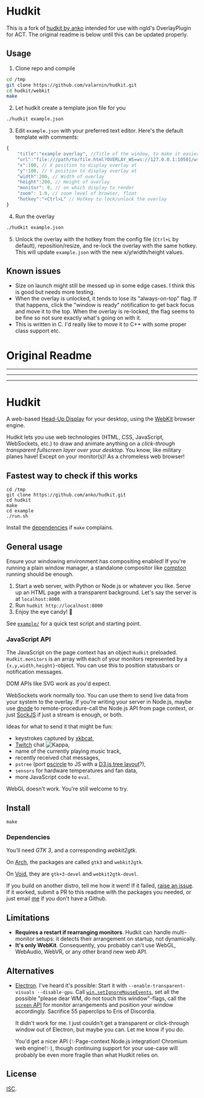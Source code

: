 # Hudkit

This is a fork of [hudkit by anko](https://github.com/anko/) intended for use with ngld's OverlayPlugin for ACT. The original readme is below until this can be updated properly.

## Usage

1. Clone repo and compile
```bash
cd /tmp
git clone https://github.com/valarnin/hudkit.git
cd hudkit/webkit
make
```
2. Let hudkit create a template json file for you
```bash
./hudkit example.json
```
3. Edit `example.json` with your preferred text editor. Here's the default template with comments:
```javascript
{
    "title":"example overlay", //Title of the window, to make it easier to identify
    "url":"file:///path/to/file.html?OVERLAY_WS=ws://127.0.0.1:10501/ws", //URL to the overlay
    "x":100, // X position to display overlay at
    "y":100, // Y position to display overlay at
    "width":200, // Width of overlay
    "height":200, // Height of overlay
    "monitor": 0, // on which display to render
    "zoom": 1.0, // zoom level of browser, float
    "hotkey":"<Ctrl>L" // Hotkey to lock/unlock the overlay
}
```
4. Run the overlay
```bash
./hudkit example.json
```
5. Unlock the overlay with the hotkey from the config file (`Ctrl+L` by default), reposition/resize, and re-lock the overlay with the same hotkey. This will update `example.json` with the new x/y/width/height values.

## Known issues

- Size on launch might still be messed up in some edge cases. I think this is good but needs more testing.
- When the overlay is unlocked, it tends to lose its "always-on-top" flag. If that happens, click the "window is ready" notification to get back focus and move it to the top. When the overlay is re-locked, the flag seems to be fine so not sure exactly what's going on with it.
- This is written in C. I'd really like to move it to C++ with some proper class support etc.

# Original Readme

---
---
---

# Hudkit

A web-based [Head-Up Display][wiki-hud] for your desktop, using the [WebKit][webkit] browser engine.

Hudkit lets you use web technologies (HTML, CSS, JavaScript, WebSockets, etc.) to draw and animate anything on a *click-through transparent fullscreen layer over your desktop*.  You know, like military planes have!  Except on your monitor(s)!  As a chromeless web browser!

## Fastest way to check if this works

```
cd /tmp
git clone https://github.com/anko/hudkit.git
cd hudkit
make
cd example
./run.sh
```

Install the [dependencies](#dependencies) if `make` complains.

## General usage

Ensure your windowing environment has compositing enabled!  If you're running a plain window manager, a standalone compositor like [compton][compton] running should be enough.

 1. Start a web server, with Python or Node.js or whatever you like.  Serve up
    an HTML page with a transparent background.  Let's say the server is at
    `localhost:8000`.
 2. Run `hudkit http://localhost:8000`
 3. Enjoy the eye candy! :rainbow:

See [`example/`](example/) for a quick test script and starting point.

### JavaScript API

The JavaScript on the page context has an object `Hudkit` preloaded.  `Hudkit.monitors` is an array with each of your monitors represented by a `{x,y,width,height}`-object.  You can use this to position statusbars or notification messages.

DOM APIs like SVG work as you'd expect.

WebSockets work normally too.  You can use them to send live data from your system to the overlay.  If you're writing your server in Node.js, maybe use [dnode][dnode] to remote-procedure-call the Node.js API from page context, or just [SockJS][sockjs] if just a stream is enough, or both.

Ideas for what to send it that might be fun:

 - keystrokes captured by [xkbcat][xkbcat],
 - [Twitch][twitch] chat ![Kappa](https://static-cdn.jtvnw.net/emoticons/v1/25/1.0),
 - name of the currently playing music track,
 - recently received chat messages,
 - `pstree` (port [pscircle][pscircle] to JS with a [D3.js tree layout][d3_tree_example]?),
 - `sensors` for hardware temperatures and fan data,
 - more JavaScript code to `eval`.

WebGL doesn't work.  You're still welcome to try.

## Install

    make

### Dependencies

You'll need *GTK 3*, and a corresponding *webkit2gtk*.

On [Arch][arch], the packages are called `gtk3` and `webkit2gtk`.

On [Void][void], they are `gtk+3-devel` and `webkit2gtk-devel`.

If you build on another distro, tell me how it went!  If it failed, [raise an issue][new-issue].  If it worked, submit a PR to this readme with the packages you needed, or just email [me][anko] if you don't have a Github.

## Limitations

 - **Requires a restart if rearranging monitors**.  Hudkit can handle multi-monitor setups: it detects their arrangement on startup, not dynamically.
 - **It's only WebKit**.  Consequently, you probably can't use WebGL, WebAudio, WebVR, or any other brand new web API.

## Alternatives

- [Electron][electron].  I've heard it's possible:  Start it with `--enable-transparent-visuals --disable-gpu`.  Call [`win.setIgnoreMouseEvents`][electron_ignoremouse], set all the possible "please dear WM, do not touch this window"-flags, call the [`screen` API](https://electronjs.org/docs/api/screen) for monitor arrangements and position your window accordingly.  Sacrifice 55 paperclips to Eris of Discordia.

  It didn't work for me.  I just couldn't get a transparent or click-through window out of Electron, but maybe you can.  Let me know if you do.

  You'd get a nicer API (:sparkles:Page-context Node.js integration!  Chromium web engine!:sparkles:), though continuing support for your use-case will probably be even more fragile than what Hudkit relies on.

## License

[ISC](https://en.wikipedia.org/wiki/ISC_license).


[anko]: https://github.com/anko
[arch]: https://www.archlinux.org/
[compton]: https://github.com/chjj/compton
[d3_tree_example]: https://bl.ocks.org/mbostock/4063550
[dnode]: https://github.com/substack/dnode
[electron]: https://electronjs.org/
[electron_ignoremouse]: https://electronjs.org/docs/api/browser-window#winsetignoremouseeventsignore-options
[new-issue]: https://github.com/anko/hudkit/issues/new
[pscircle]: https://gitlab.com/mildlyparallel/pscircle
[sockjs]: https://github.com/sockjs/sockjs-client
[twitch]: https://www.twitch.tv/
[void]: https://voidlinux.org/
[webkit]: https://www.webkit.org/
[wiki-hud]: http://en.wikipedia.org/wiki/Head-up_display
[xkbcat]: https://github.com/anko/xkbcat
